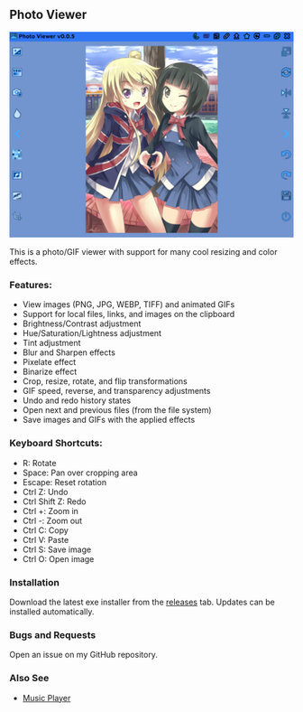 ## Photo Viewer

<img src="assets/images/readme-light.png">

This is a photo/GIF viewer with support for many cool resizing and color effects.

### Features:
- View images (PNG, JPG, WEBP, TIFF) and animated GIFs
- Support for local files, links, and images on the clipboard
- Brightness/Contrast adjustment
- Hue/Saturation/Lightness adjustment
- Tint adjustment
- Blur and Sharpen effects
- Pixelate effect
- Binarize effect
- Crop, resize, rotate, and flip transformations
- GIF speed, reverse, and transparency adjustments
- Undo and redo history states
- Open next and previous files (from the file system)
- Save images and GIFs with the applied effects

### Keyboard Shortcuts:
- R: Rotate
- Space: Pan over cropping area
- Escape: Reset rotation
- Ctrl Z: Undo
- Ctrl Shift Z: Redo
- Ctrl +: Zoom in
- Ctrl -: Zoom out
- Ctrl C: Copy
- Ctrl V: Paste
- Ctrl S: Save image
- Ctrl O: Open image

### Installation

Download the latest exe installer from the [releases](https://github.com/Tenpi/Photo-Viewer/releases) tab. Updates can be installed automatically.

### Bugs and Requests

Open an issue on my GitHub repository.

### Also See

- [Music Player](https://github.com/Tenpi/Music-Player)